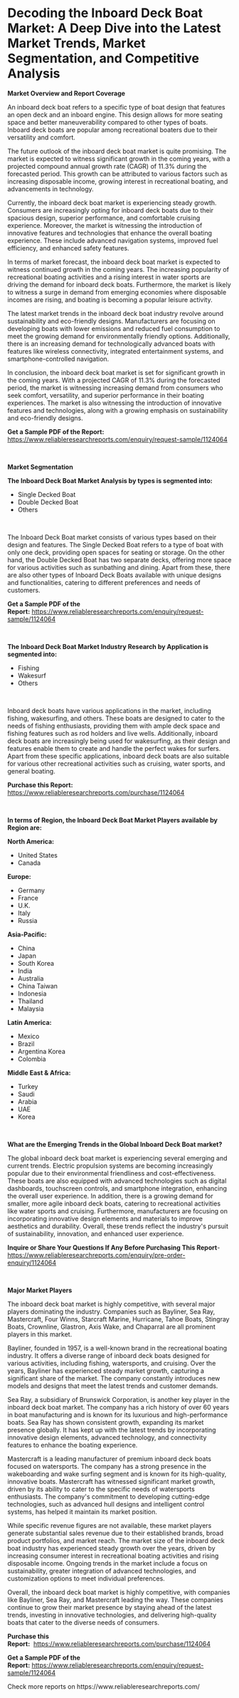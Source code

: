 <p><h1>Decoding the Inboard Deck Boat Market: A Deep Dive into the Latest Market Trends, Market Segmentation, and Competitive Analysis</h1></p><p><strong>Market Overview and Report Coverage</strong></p>
<p><p>An inboard deck boat refers to a specific type of boat design that features an open deck and an inboard engine. This design allows for more seating space and better maneuverability compared to other types of boats. Inboard deck boats are popular among recreational boaters due to their versatility and comfort.</p><p>The future outlook of the inboard deck boat market is quite promising. The market is expected to witness significant growth in the coming years, with a projected compound annual growth rate (CAGR) of 11.3% during the forecasted period. This growth can be attributed to various factors such as increasing disposable income, growing interest in recreational boating, and advancements in technology.</p><p>Currently, the inboard deck boat market is experiencing steady growth. Consumers are increasingly opting for inboard deck boats due to their spacious design, superior performance, and comfortable cruising experience. Moreover, the market is witnessing the introduction of innovative features and technologies that enhance the overall boating experience. These include advanced navigation systems, improved fuel efficiency, and enhanced safety features.</p><p>In terms of market forecast, the inboard deck boat market is expected to witness continued growth in the coming years. The increasing popularity of recreational boating activities and a rising interest in water sports are driving the demand for inboard deck boats. Furthermore, the market is likely to witness a surge in demand from emerging economies where disposable incomes are rising, and boating is becoming a popular leisure activity.</p><p>The latest market trends in the inboard deck boat industry revolve around sustainability and eco-friendly designs. Manufacturers are focusing on developing boats with lower emissions and reduced fuel consumption to meet the growing demand for environmentally friendly options. Additionally, there is an increasing demand for technologically advanced boats with features like wireless connectivity, integrated entertainment systems, and smartphone-controlled navigation.</p><p>In conclusion, the inboard deck boat market is set for significant growth in the coming years. With a projected CAGR of 11.3% during the forecasted period, the market is witnessing increasing demand from consumers who seek comfort, versatility, and superior performance in their boating experiences. The market is also witnessing the introduction of innovative features and technologies, along with a growing emphasis on sustainability and eco-friendly designs.</p></p>
<p><strong>Get a Sample PDF of the Report:</strong> <a href="https://www.reliableresearchreports.com/enquiry/request-sample/1124064">https://www.reliableresearchreports.com/enquiry/request-sample/1124064</a></p>
<p>&nbsp;</p>
<p><strong>Market Segmentation</strong></p>
<p><strong>The Inboard Deck Boat Market Analysis by types is segmented into:</strong></p>
<p><ul><li>Single Decked Boat</li><li>Double Decked Boat</li><li>Others</li></ul></p>
<p>&nbsp;</p>
<p><p>The Inboard Deck Boat market consists of various types based on their design and features. The Single Decked Boat refers to a type of boat with only one deck, providing open spaces for seating or storage. On the other hand, the Double Decked Boat has two separate decks, offering more space for various activities such as sunbathing and dining. Apart from these, there are also other types of Inboard Deck Boats available with unique designs and functionalities, catering to different preferences and needs of customers.</p></p>
<p><strong>Get a Sample PDF of the Report:</strong>&nbsp;<a href="https://www.reliableresearchreports.com/enquiry/request-sample/1124064">https://www.reliableresearchreports.com/enquiry/request-sample/1124064</a></p>
<p>&nbsp;</p>
<p><strong>The Inboard Deck Boat Market Industry Research by Application is segmented into:</strong></p>
<p><ul><li>Fishing</li><li>Wakesurf</li><li>Others</li></ul></p>
<p>&nbsp;</p>
<p><p>Inboard deck boats have various applications in the market, including fishing, wakesurfing, and others. These boats are designed to cater to the needs of fishing enthusiasts, providing them with ample deck space and fishing features such as rod holders and live wells. Additionally, inboard deck boats are increasingly being used for wakesurfing, as their design and features enable them to create and handle the perfect wakes for surfers. Apart from these specific applications, inboard deck boats are also suitable for various other recreational activities such as cruising, water sports, and general boating.</p></p>
<p><strong>Purchase this Report:</strong>&nbsp; <a href="https://www.reliableresearchreports.com/purchase/1124064">https://www.reliableresearchreports.com/purchase/1124064</a></p>
<p>&nbsp;</p>
<p><strong>In terms of Region, the Inboard Deck Boat Market Players available by Region are:</strong></p>
<p>
    <p> <strong> North America: </strong>
        <ul>
            <li>United States</li>
            <li>Canada</li>
        </ul>
        </p> 
    <p> <strong> Europe: </strong>
        <ul>
            <li>Germany</li>
            <li>France</li>
            <li>U.K.</li>
            <li>Italy</li>
            <li>Russia</li>
        </ul>
        </p> 
    <p> <strong> Asia-Pacific: </strong>
        <ul>
            <li>China</li>
            <li>Japan</li>
            <li>South Korea</li>
            <li>India</li>
            <li>Australia</li>
            <li>China Taiwan</li>
            <li>Indonesia</li>
            <li>Thailand</li>
            <li>Malaysia</li>
        </ul>
        </p> 
    <p> <strong> Latin America: </strong>
        <ul>
            <li>Mexico</li>
            <li>Brazil</li>
            <li>Argentina Korea</li>
            <li>Colombia</li>
        </ul>
        </p> 
    <p> <strong> Middle East & Africa: </strong>
        <ul>
            <li>Turkey</li>
            <li>Saudi</li>
            <li>Arabia</li>
            <li>UAE</li>
            <li>Korea</li>
        </ul>
    </p>
    </p>
<p>&nbsp;</p>
<p><strong>What are the Emerging Trends in the Global Inboard Deck Boat market?</strong></p>
<p><p>The global inboard deck boat market is experiencing several emerging and current trends. Electric propulsion systems are becoming increasingly popular due to their environmental friendliness and cost-effectiveness. These boats are also equipped with advanced technologies such as digital dashboards, touchscreen controls, and smartphone integration, enhancing the overall user experience. In addition, there is a growing demand for smaller, more agile inboard deck boats, catering to recreational activities like water sports and cruising. Furthermore, manufacturers are focusing on incorporating innovative design elements and materials to improve aesthetics and durability. Overall, these trends reflect the industry's pursuit of sustainability, innovation, and enhanced user experience.</p></p>
<p><strong>Inquire or Share Your Questions If Any Before Purchasing This Report</strong>- <a href="https://www.reliableresearchreports.com/enquiry/pre-order-enquiry/1124064">https://www.reliableresearchreports.com/enquiry/pre-order-enquiry/1124064</a></p>
<p>&nbsp;</p>
<p><strong>Major Market Players</strong></p>
<p><p>The inboard deck boat market is highly competitive, with several major players dominating the industry. Companies such as Bayliner, Sea Ray, Mastercraft, Four Winns, Starcraft Marine, Hurricane, Tahoe Boats, Stingray Boats, Crownline, Glastron, Axis Wake, and Chaparral are all prominent players in this market. </p><p>Bayliner, founded in 1957, is a well-known brand in the recreational boating industry. It offers a diverse range of inboard deck boats designed for various activities, including fishing, watersports, and cruising. Over the years, Bayliner has experienced steady market growth, capturing a significant share of the market. The company constantly introduces new models and designs that meet the latest trends and customer demands.</p><p>Sea Ray, a subsidiary of Brunswick Corporation, is another key player in the inboard deck boat market. The company has a rich history of over 60 years in boat manufacturing and is known for its luxurious and high-performance boats. Sea Ray has shown consistent growth, expanding its market presence globally. It has kept up with the latest trends by incorporating innovative design elements, advanced technology, and connectivity features to enhance the boating experience.</p><p>Mastercraft is a leading manufacturer of premium inboard deck boats focused on watersports. The company has a strong presence in the wakeboarding and wake surfing segment and is known for its high-quality, innovative boats. Mastercraft has witnessed significant market growth, driven by its ability to cater to the specific needs of watersports enthusiasts. The company's commitment to developing cutting-edge technologies, such as advanced hull designs and intelligent control systems, has helped it maintain its market position.</p><p>While specific revenue figures are not available, these market players generate substantial sales revenue due to their established brands, broad product portfolios, and market reach. The market size of the inboard deck boat industry has experienced steady growth over the years, driven by increasing consumer interest in recreational boating activities and rising disposable income. Ongoing trends in the market include a focus on sustainability, greater integration of advanced technologies, and customization options to meet individual preferences.</p><p>Overall, the inboard deck boat market is highly competitive, with companies like Bayliner, Sea Ray, and Mastercraft leading the way. These companies continue to grow their market presence by staying ahead of the latest trends, investing in innovative technologies, and delivering high-quality boats that cater to the diverse needs of consumers.</p></p>
<p><strong>Purchase this Report:</strong>&nbsp;&nbsp;<a href="https://www.reliableresearchreports.com/purchase/1124064">https://www.reliableresearchreports.com/purchase/1124064</a></p>
<p></p>
<p><strong>Get a Sample PDF of the Report:</strong>&nbsp;<a href="https://www.reliableresearchreports.com/enquiry/request-sample/1124064">https://www.reliableresearchreports.com/enquiry/request-sample/1124064</a></p>
<p>Check more reports on https://www.reliableresearchreports.com/</p>